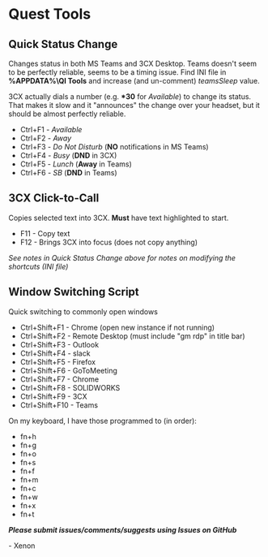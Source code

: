 # Quest Tools

## Quick Status Change
Changes status in both MS Teams and 3CX Desktop. Teams doesn't seem to be perfectly reliable, seems to be a timing issue. Find INI file in **%APPDATA%\QI Tools** and increase (and un-comment) *teamsSleep* value.

3CX actually dials a number (e.g. **\*30** for *Available*) to change its status. That makes it slow and it "announces" the change over your headset, but it should be almost perfectly reliable.

+ Ctrl+F1  - *Available*
+ Ctrl+F2  - *Away*
+ Ctrl+F3  - *Do Not Disturb* (**NO** notifications in MS Teams)
+ Ctrl+F4  - *Busy* (**DND** in 3CX)
+ Ctrl+F5  - *Lunch* (**Away** in Teams)
+ Ctrl+F6  - *SB* (**DND** in Teams)

## 3CX Click-to-Call
Copies selected text into 3CX. **Must** have text highlighted to start.

+ F11 - Copy text
+ F12 - Brings 3CX into focus (does not copy anything)

_See notes in Quick Status Change above for notes on modifying the shortcuts (INI file)_

## Window Switching Script
Quick switching to commonly open windows

+ Ctrl+Shift+F1  - Chrome (open new instance if not running)
+ Ctrl+Shift+F2  - Remote Desktop (must include "gm rdp" in title bar)
+ Ctrl+Shift+F3  - Outlook
+ Ctrl+Shift+F4  - slack
+ Ctrl+Shift+F5  - Firefox
+ Ctrl+Shift+F6  - GoToMeeting
+ Ctrl+Shift+F7  - Chrome
+ Ctrl+Shift+F8  - SOLIDWORKS
+ Ctrl+Shift+F9  - 3CX
+ Ctrl+Shift+F10 - Teams

On my keyboard, I have those programmed to (in order):
+ fn+h
+ fn+g
+ fn+o
+ fn+s
+ fn+f
+ fn+m
+ fn+c
+ fn+w
+ fn+x
+ fn+t

**_Please submit issues/comments/suggests using Issues on GitHub_**

\- Xenon
